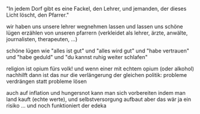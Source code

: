 "In jedem Dorf gibt es eine Fackel, den Lehrer,
und jemanden, der dieses Licht löscht, den Pfarrer."

wir haben uns unsere lehrer wegnehmen lassen
und lassen uns schöne lügen erzählen von unseren pfarrern
(verkleidet als lehrer, ärzte, anwälte, journalisten, therapeuten, ...)

schöne lügen wie "alles ist gut" und "alles wird gut"
und "habe vertrauen" und "habe geduld"
und "du kannst ruhig weiter schlafen"

religion ist opium fürs volk!
und wenn einer mit echtem opium (oder alkohol) nachhilft
dann ist das nur die verlängerung der gleichen politik:
probleme verdrängen statt probleme lösen

auch auf inflation und hungersnot kann man sich vorbereiten
indem man land kauft (echte werte), und selbstversorgung aufbaut
aber das wär ja ein risiko ... und noch funktioniert der edeka



